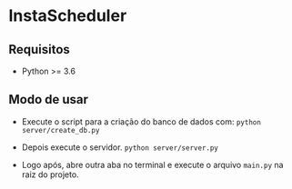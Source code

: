 # InstaScheduler

## Requisitos

- Python >= 3.6

## Modo de usar

- Execute o script para a criação do banco de dados com: ```python server/create_db.py```

- Depois execute o servidor. ```python server/server.py```

- Logo após, abre outra aba no terminal e execute o arquivo ```main.py``` na raiz do projeto.
